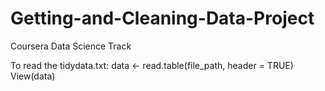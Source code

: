 # Getting-and-Cleaning-Data-Project
Coursera Data Science Track

To read the tidydata.txt:
  data <- read.table(file_path, header = TRUE)
  View(data)
